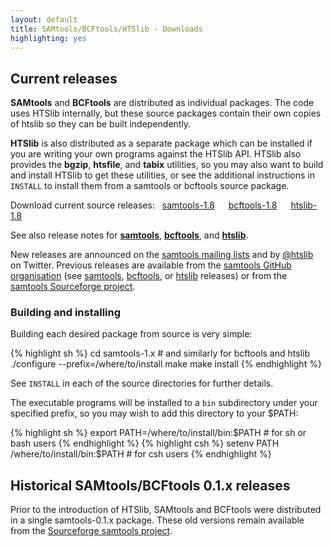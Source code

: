 ```yaml
---
layout: default
title: SAMtools/BCFtools/HTSlib - Downloads
highlighting: yes
---
```

Current releases
----------------

**SAMtools** and **BCFtools** are distributed as individual packages.
The code uses HTSlib internally, but these source packages contain their own
copies of htslib so they can be built independently.

**HTSlib** is also distributed as a separate package which can be installed
if you are writing your own programs against the HTSlib API.
HTSlib also provides the **bgzip**, **htsfile**, and **tabix** utilities,
so you may also want to build and install HTSlib to get these utilities,
or see the additional instructions in `INSTALL` to install them from a
samtools or bcftools source package.

Download current source releases:
&nbsp;
<a class="btn btn-success" href="https://github.com/samtools/samtools/releases/download/1.8/samtools-1.8.tar.bz2"><span class="glyphicon glyphicon-download-alt" aria-hidden="true"></span> samtools-1.8</a>
&emsp;
<a class="btn btn-success" href="https://github.com/samtools/bcftools/releases/download/1.8/bcftools-1.8.tar.bz2"><span class="glyphicon glyphicon-download-alt" aria-hidden="true"></span> bcftools-1.8</a>
&emsp;
<a class="btn btn-success" href="https://github.com/samtools/htslib/releases/download/1.8/htslib-1.8.tar.bz2"><span class="glyphicon glyphicon-download-alt" aria-hidden="true"></span> htslib-1.8</a>

See also release notes for
[**samtools**](https://github.com/samtools/samtools/releases/latest/),
[**bcftools**](https://github.com/samtools/bcftools/releases/latest/),
and [**htslib**](https://github.com/samtools/htslib/releases/latest/).

New releases are announced on the [samtools mailing lists] and by [@htslib]
on Twitter.
Previous releases are available from the
[samtools GitHub organisation](https://github.com/samtools/)
(see [samtools](https://github.com/samtools/samtools/releases/),
[bcftools](https://github.com/samtools/bcftools/releases/),
or [htslib](https://github.com/samtools/htslib/releases/) releases)
or from the
[samtools Sourceforge project](http://sourceforge.net/projects/samtools/files/samtools/).

[@htslib]: https://twitter.com/htslib
[samtools mailing lists]: ../support#mailing-lists

### Building and installing

Building each desired package from source is very simple:

{% highlight sh %}
cd samtools-1.x    # and similarly for bcftools and htslib
./configure --prefix=/where/to/install
make
make install
{% endhighlight %}

See `INSTALL` in each of the source directories for further details.

The executable programs will be installed to a `bin` subdirectory under
your specified prefix, so you may wish to add this directory to your $PATH:

{% highlight sh %}
export PATH=/where/to/install/bin:$PATH    # for sh or bash users
{% endhighlight %}
{% highlight csh %}
setenv PATH /where/to/install/bin:$PATH    # for csh users
{% endhighlight %}


Historical SAMtools/BCFtools 0.1.x releases
-------------------------------------------

Prior to the introduction of HTSlib, SAMtools and BCFtools were distributed
in a single samtools-0.1.x package.
These old versions remain available from the [Sourceforge samtools project](http://sourceforge.net/projects/samtools/files/samtools/).
